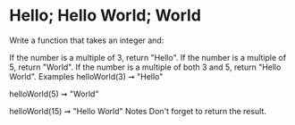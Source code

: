 # Hello; Hello World; World

Write a function that takes an integer and:

If the number is a multiple of 3, return "Hello".
If the number is a multiple of 5, return "World".
If the number is a multiple of both 3 and 5, return "Hello World".
Examples
helloWorld(3) ➞ "Hello"

helloWorld(5) ➞ "World"

helloWorld(15) ➞ "Hello World"
Notes
Don't forget to return the result.

